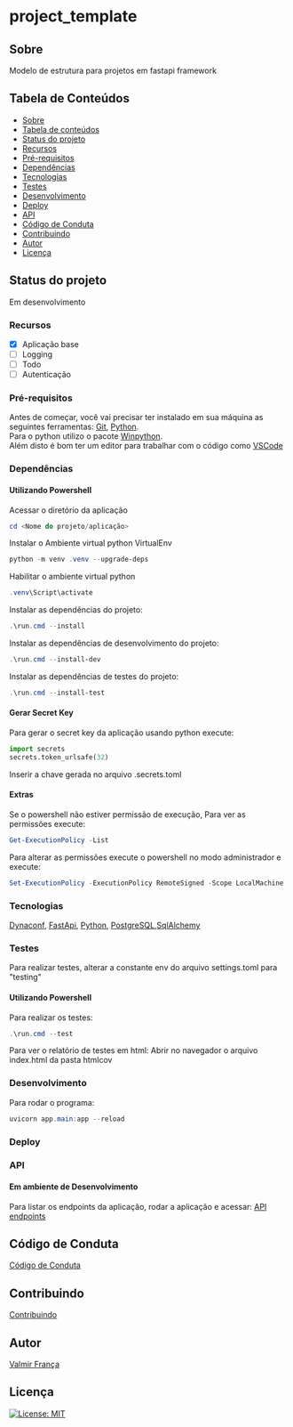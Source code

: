 # project_template #

## Sobre ##
Modelo de estrutura para projetos em fastapi framework

## Tabela de Conteúdos ##
* [Sobre](#sobre)
* [Tabela de conteúdos](#tabela-de-conteúdos)
* [Status do projeto](#status-do-projeto)
* [Recursos](#recursos)
* [Pré-requisitos](#pré-requisitos)
* [Dependências](#dependências)
* [Tecnologias](#tecnologias)
* [Testes](#testes)
* [Desenvolvimento](#desenvolvimento)
* [Deploy](#deploy)
* [API](#api)
* [Código de Conduta](#código-de-conduta)
* [Contribuindo](#contribuindo)
* [Autor](#autor)
* [Licença](#licença)

## Status do projeto ##
Em desenvolvimento

### Recursos ###
- [X] Aplicação base
- [ ] Logging
- [ ] Todo
- [ ] Autenticação

### Pré-requisitos ###
Antes de começar, você vai precisar ter instalado em sua máquina as seguintes ferramentas:
[Git](https://git-scm.com), [Python](https://python.org).  
Para o python utilizo o pacote [Winpython](https://winpython.github.io/).  
Além disto é bom ter um editor para trabalhar com o código como [VSCode](https://code.visualstudio.com/)

### Dependências ###

#### Utilizando Powershell ####
Acessar o diretório da aplicação
```powershell
cd <Nome do projeto/aplicação>
```
Instalar o Ambiente virtual python VirtualEnv
```powershell
python -m venv .venv --upgrade-deps
```
Habilitar o ambiente virtual python
```powershell
.venv\Script\activate
```
Instalar as dependências do projeto:
```powershell
.\run.cmd --install
```
Instalar as dependências de desenvolvimento do projeto:
```powershell
.\run.cmd --install-dev
```
Instalar as dependências de testes do projeto:
```powershell
.\run.cmd --install-test
```

#### Gerar Secret Key ####
Para gerar o secret key da aplicação usando python execute:
```python
import secrets
secrets.token_urlsafe(32)
```
Inserir a chave gerada no arquivo .secrets.toml

#### Extras #####
Se o powershell não estiver permissão de execução,
Para ver as permissões execute:
```powershell
Get-ExecutionPolicy -List
```
Para alterar as permissões execute o powershell no modo administrador e execute:
```powershell
Set-ExecutionPolicy -ExecutionPolicy RemoteSigned -Scope LocalMachine
```

### Tecnologias ###
[Dynaconf](https://www.dynaconf.com/), [FastApi](https://fastapi.tiangolo.com/), [Python](https://python.org), [PostgreSQL](https://www.postgresql.org/),[SqlAlchemy](https://www.sqlalchemy.org/)

### Testes ###
Para realizar testes, alterar a constante env do arquivo settings.toml para "testing"

#### Utilizando Powershell ####
Para realizar os testes:
```powershell
.\run.cmd --test
```
Para ver o relatório de testes em html:
Abrir no navegador o arquivo index.html da pasta htmlcov

### Desenvolvimento ###
Para rodar o programa:
```powershell
uvicorn app.main:app --reload
```

### Deploy ###

### API ###

#### Em ambiente de Desenvolvimento ###
Para listar os endpoints da aplicação, rodar a aplicação e acessar:
[API endpoints](http://127.0.0.1:8000/docs)

## Código de Conduta ##
[Código de Conduta](./code_of_conduct.md)

## Contribuindo ##
[Contribuindo](./contributing.md)

## Autor ##
[Valmir França](https://vf79.com.br)

## Licença ##
[![License: MIT](https://img.shields.io/badge/License-MIT-yellow.svg)](./LICENSE.txt)
